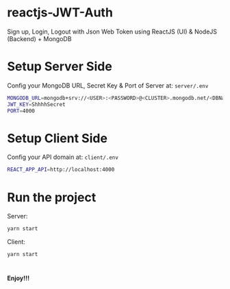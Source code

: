 # reactjs-JWT-Auth
Sign up, Login, Logout with Json Web Token using ReactJS (UI) &amp; NodeJS (Backend) + MongoDB

# Setup Server Side
Config your MongoDB URL, Secret Key & Port of Server at: `server/.env`
```sh
MONGODB_URL=mongodb+srv://<USER>:<PASSWORD>@<CLUSTER>.mongodb.net/<DBName>?retryWrites=true&w=majority
JWT_KEY=ShhhhSecret
PORT=4000
```

# Setup Client Side
Config your API domain at: `client/.env`
```sh
REACT_APP_API=http://localhost:4000
```

# Run the project
Server: 
```sh
yarn start
```

Client: 
```sh
yarn start
```

#
**Enjoy!!!**
